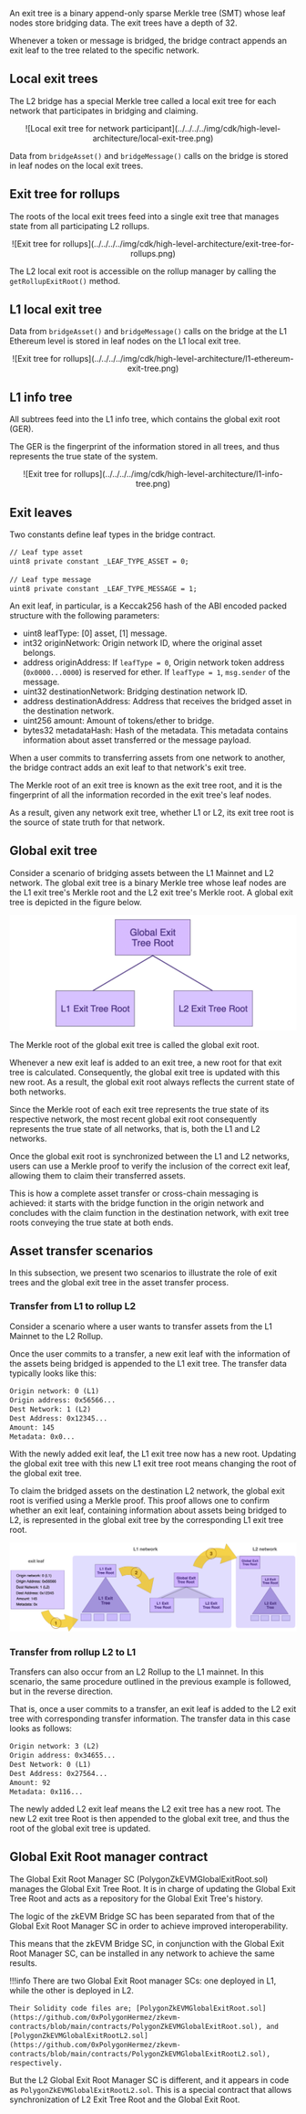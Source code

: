 An exit tree is a binary append-only sparse Merkle tree (SMT) whose leaf nodes store bridging data. The exit trees have a depth of 32.

Whenever a token or message is bridged, the bridge contract appends an exit leaf to the tree related to the specific network.

## Local exit trees

The L2 bridge has a special Merkle tree called a local exit tree for each network that participates in bridging and claiming. 

<center>
![Local exit tree for network participant](../../../../img/cdk/high-level-architecture/local-exit-tree.png)
</center>

Data from `bridgeAsset()` and `bridgeMessage()` calls on the bridge is stored in leaf nodes on the local exit trees. 

## Exit tree for rollups

The roots of the local exit trees feed into a single exit tree that manages state from all participating L2 rollups.

<center>
![Exit tree for rollups](../../../../img/cdk/high-level-architecture/exit-tree-for-rollups.png)
</center>

The L2 local exit root is accessible on the rollup manager by calling the `getRollupExitRoot()` method.

## L1 local exit tree

Data from `bridgeAsset()` and `bridgeMessage()` calls on the bridge at the L1 Ethereum level is stored in leaf nodes on the L1 local exit tree.

<center>
![Exit tree for rollups](../../../../img/cdk/high-level-architecture/l1-ethereum-exit-tree.png)
</center>

## L1 info tree

All subtrees feed into the L1 info tree, which contains the global exit root (GER). 

The GER is the fingerprint of the information stored in all trees, and thus represents the true state of the system.

<center>
![Exit tree for rollups](../../../../img/cdk/high-level-architecture/l1-info-tree.png)
</center>

## Exit leaves

Two constants define leaf types in the bridge contract.

```solidity
// Leaf type asset
uint8 private constant _LEAF_TYPE_ASSET = 0;

// Leaf type message
uint8 private constant _LEAF_TYPE_MESSAGE = 1;
```

An exit leaf, in particular, is a Keccak256 hash of the ABI encoded packed structure with the following parameters:

- uint8 leafType: [0] asset, [1] message.
- int32 originNetwork: Origin network ID, where the original asset belongs.
- address originAddress: If `leafType = 0`, Origin network token address (`0x0000...0000`) is reserved for ether. If `leafType = 1`, `msg.sender` of the message.
- uint32 destinationNetwork: Bridging destination network ID.
- address destinationAddress: Address that receives the bridged asset in the destination network.
- uint256 amount: Amount of tokens/ether to bridge.
- bytes32 metadataHash: Hash of the metadata. This metadata contains information about asset transferred or the message payload.

When a user commits to transferring assets from one network to another, the bridge contract adds an exit leaf to that network's exit tree.

The Merkle root of an exit tree is known as the exit tree root, and it is the fingerprint of all the information recorded in the exit tree's leaf nodes.

As a result, given any network exit tree, whether L1 or L2, its exit tree root is the source of state truth for that network.

## Global exit tree

Consider a scenario of bridging assets between the L1 Mainnet and L2 network. The global exit tree is a binary Merkle tree whose leaf nodes are the L1 exit tree's Merkle root and the L2 exit tree's Merkle root. A global exit tree is depicted in the figure below.

![The L1-L2 global exit tree](../../../../img/zkEVM/02pzb-global-exit-tree.png)

The Merkle root of the global exit tree is called the global exit root.

Whenever a new exit leaf is added to an exit tree, a new root for that exit tree is calculated. Consequently, the global exit tree is updated with this new root. As a result, the global exit root always reflects the current state of both networks.

Since the Merkle root of each exit tree represents the true state of its respective network, the most recent global exit root consequently represents the true state of all networks, that is, both the L1 and L2 networks.

Once the global exit root is synchronized between the L1 and L2 networks, users can use a Merkle proof to verify the inclusion of the correct exit leaf, allowing them to claim their transferred assets.

This is how a complete asset transfer or cross-chain messaging is achieved: it starts with the bridge function in the origin network and concludes with the claim function in the destination network, with exit tree roots conveying the true state at both ends.

## Asset transfer scenarios

In this subsection, we present two scenarios to illustrate the role of exit trees and the global exit tree in the asset transfer process.

### Transfer from L1 to rollup L2

Consider a scenario where a user wants to transfer assets from the L1 Mainnet to the L2 Rollup.

Once the user commits to a transfer, a new exit leaf with the information of the assets being bridged is appended to the L1 exit tree. The transfer data typically looks like this:

```
Origin network: 0 (L1)
Origin address: 0x56566... 
Dest Network: 1 (L2)
Dest Address: 0x12345...
Amount: 145
Metadata: 0x0...
```

With the newly added exit leaf, the L1 exit tree now has a new root. Updating the global exit tree with this new L1 exit tree root means changing the root of the global exit tree.

To claim the bridged assets on the destination L2 network, the global exit root is verified using a Merkle proof. This proof allows one to confirm whether an exit leaf, containing information about assets being bridged to L2, is represented in the global exit tree by the corresponding L1 exit tree root.

![Updating L1 exit tree and the global exit root](../../../../img/zkEVM/03pzb-exit-leaf-add-L1-L2.png)

### Transfer from rollup L2 to L1

Transfers can also occur from an L2 Rollup to the L1 mainnet. In this scenario, the same procedure outlined in the previous example is followed, but in the reverse direction.

That is, once a user commits to a transfer, an exit leaf is added to the L2 exit tree with corresponding transfer information. The transfer data in this case looks as follows:

```
Origin network: 3 (L2)
Origin address: 0x34655... 
Dest Network: 0 (L1)
Dest Address: 0x27564...
Amount: 92
Metadata: 0x116...
```

The newly added L2 exit leaf means the L2 exit tree has a new root. The new L2 exit tree Root is then appended to the global exit tree, and thus the root of the global exit tree is updated.



## Global Exit Root manager contract

The Global Exit Root Manager SC (PolygonZkEVMGlobalExitRoot.sol) manages the Global Exit Tree Root. It is in charge of updating the Global Exit Tree Root and acts as a repository for the Global Exit Tree's history.

The logic of the zkEVM Bridge SC has been separated from that of the Global Exit Root Manager SC in order to achieve improved interoperability.

This means that the zkEVM Bridge SC, in conjunction with the Global Exit Root Manager SC, can be installed in any network to achieve the same results.

!!!info
    There are two Global Exit Root manager SCs: one deployed in L1, while the other is deployed in L2.

    Their Solidity code files are; [PolygonZkEVMGlobalExitRoot.sol](https://github.com/0xPolygonHermez/zkevm-contracts/blob/main/contracts/PolygonZkEVMGlobalExitRoot.sol), and [PolygonZkEVMGlobalExitRootL2.sol](https://github.com/0xPolygonHermez/zkevm-contracts/blob/main/contracts/PolygonZkEVMGlobalExitRootL2.sol), respectively.

But the L2 Global Exit Root Manager SC is different, and it appears in code as `PolygonZkEVMGlobalExitRootL2.sol`. This is a special contract that allows synchronization of L2 Exit Tree Root and the Global Exit Root.
